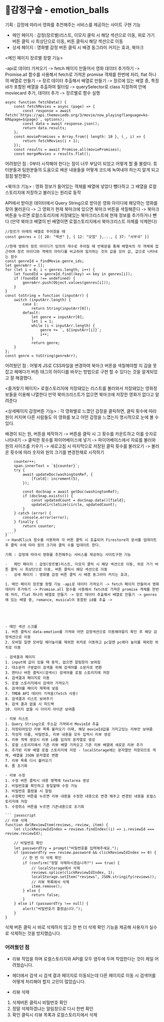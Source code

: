 # 🔮감정구슬 - emotion_balls

기획 : 감정에 따라서 영화를 추천해주는 서비스를 제공하는 사이트
구현 기능 
 - 메인 페이지 : 감정(장르별)리스트, 이모지 클릭 시 해당 섹션으로 이동, 위로 가기 버튼 클릭 시 최상단으로 이동, 버튼 클릭시 해당 섹션으로 이동
 - 상세 페이지 : 영화별 감정 버튼 클릭 시 배경 동그라미 커지는 효과, 북마크

<메인 페이지 장르별 정렬 기능> 

-api로 데이터 가져오기 -> fetch 페이지 만들어서 영화 데이터 추가하기 -> Promise.all 함수를 사용해서 fetch로 가져온 promise 객체를 한번에 처리, flat 하나의 배열로 만들기 -> 장르 데이터 추출해서 배열로 만들기 -> 장르에 있는 배열 중, 특정 id가 포함된 배열을 추출하여 필터링 -> querySelector로 class 지정하여 안에 moviecard 추가, 데이터 추가 -> 장르별로 함수 실행

```//Promise.all 함수를 사용해서 fetch로 가져온 promise 객체를 한번에 처리, flat으로 하나의 배열로 만들기
async function fetchData() {
    const fetchMovies = async (page) => {
        const response = await fetch(`https://api.themoviedb.org/3/movie/now_playing?language=ko-KR&page=${page}`, options);
        const data = await response.json();
        return data.results;
    };
    const moviePromises = Array.from({ length: 10 }, (_, i) => {
        return fetchMovies(i + 1);
    });
    const results = await Promise.all(moviePromises);
    const mergeMovies = results.flat();
```
 어려웠던 점 : 0부터 시작해야 한다는 점이 너무 부담이 되었고 어떻게 할 줄 몰랐다. 튜터분들과 팀원분들의 도움으로 배운 내용들을 어떻게 코드에 녹여내야 하는지 알게 되고 점점 발전했다.

<북마크 기능> : 영화 정보가 들어있는 객체를 배열에 넣었다 뺐다하고 그 배열을 로컬스토리지에 저장하고 불러오는 원리로 동작

API에서 받아온 데이터에서 Query String으로 받아온 영화 아이디에 해당하는 영화를 찾아 불러온다 -> 그 영화가 현재 북마크에 있으면 북마크 버튼을 색칠해준다 -> 북마크 버튼을 누르면 로컬스토리지에 저장돼있는 북마크리스트에 현재 정보를 추가하거나 뺀다 (만약 북마크 배열이 빈 배열이면 로컬스토리지에서 북마크리스트 자체를 삭제한다)
```
//장르가 아래의 배열로 주어졌을 때
const genres = [{ 28: "액션" }, { 12: "모험" },..., { 37: "서부극" }]

//현재 영화의 장르 아이디가 임의의 개수로 주어질 때 반복문을 통해 배열속의 각 객체에 접근하여 장르 아이디와 객체의 아이디를 비교하여 일치하는 것의 값을 모아 값, 값으로 나타내는 함수
const genreId = findMovie.genre_ids;
let genreArr = [];
for (let i = 0; i < genres.length; i++) {
    let foundId = genreId.find((key) => key in genres[i]);
    if (foundId !== undefined) {
        genreArr.push(Object.values(genres[i]));
    }
}
const toString = function (inputArr) {
    switch (inputArr.length) {
        case 1:
            return String(inputArr[0]);
        default:
            let genre = inputArr[0];
            let i = 1;
            while (i < inputArr.length) {
                genre += `, ${inputArr[i]}`;
                i++;
            }
            return genre;
    }
};
const genre = toString(genreArr);
```

어려웠던 점 : 어떻게 JS로 CSS파일을 변경하여 북마크 버튼을 색칠해야할 지 감을 못 잡고 헤매다가 버튼 태그의 아이디를 바꾸는 방법으로 구현 할 수 있다는 것을 알게되었고 잘 해결했다.

<즐겨찾기 페이지>
로컬스토리지에 저장돼있는 리스트를 불러와서 저장돼있는 영화정보들을 이용해 나열한다
만약 북마크리스트가 없으면 북마크에 저장한 영화가 없다고 알려준다

<상세페이지 감정버튼 기능> : 각 영화별로 느꼈던 감정을 클릭하면, 클릭 횟수에 따라 원이 커지며 다른 사람들도 이 영화를 보고 어떤 감정을 느꼈는지 명시적으로 눈에 볼 수 있다.

배경이 되는 원, 버튼을 제작하기 -> 버튼을 클릭 시 그 횟수를 카운트하고 이를 숫자로 나타내기 -> 클릭한 횟수를 파이어베이스에 넣기 -> 파이어베이스에서 자료를 불러와 원의 사이즈를 키우기 -> 새로고침 시 마지막으로 저장된 클릭 횟수를 불러오기 -> 불러온 횟수에 따라 숫자와 원의 크기를 변경한채로 시작하기

```async function handleClick(counter, span, circle, field) {
    counter++;
    span.innerText = `${counter}`;
    try {
        await updateDoc(washingtonRef, {
            [field]: increment(5),
        });

        const docSnap = await getDoc(washingtonRef);
        if (docSnap.exists()) {
            const updatedCount = docSnap.data()[field];
            updateCircleSize(circle, updatedCount);
        }
    } catch (error) {
        console.error(error);
    } finally {
        return counter;
    }
}```
-> HandClick 함수를 사용하여 각 버튼 클릭 시 호출되어 Firestore의 문서를 업데이트 후 클릭 수에 따라 원의 크기와 클릭 수를 업데이트 한다.

기획 : 감정에 따라서 영화를 추천해주는 서비스를 제공하는 사이트구현 기능

-   메인 페이지 : 감정(장르별)리스트, 이모지 클릭 시 해당 섹션으로 이동, 위로 가기 버튼 클릭 시 최상단으로 이동, 버튼 클릭시 해당 섹션으로 이동
-   상세 페이지 : 영화별 감정 버튼 클릭 시 배경 동그라미 커지는 효과,

1. 메인 페이지 장르별 정렬 기능 -api로 데이터 가져오기 -> fetch 페이지 만들어서 영화 데이터 추가하기 -> Promise.all 함수를 사용해서 fetch로 가져온 promise 객체를 한번에 처리, flat 하나의 배열로 만들기 -> 장르 데이터 추출해서 배열로 만들기 -> genres에 있는 배열 중, romance, musical이 포함된 id를 추출 ->





- 메인 섹션 스크롤
1. 버튼 클릭시 data-emotion를 가져와 어떤 감정섹션으로 이동해야할지 확인 후 해당 감정섹션으로 이동
2. 모바일 일땐 모바일 헤더높이를 제외한 위치로 이동하고 pc일땐 pc헤더 높이를 제외한 위치로 이동

- 검색결과 페이지
1. input에 값이 있을 때 동작, 없으면 알림창이 보여짐
2. 대소문자 구분없이 검색을 위해 검색어를 소문자로 변환
3. 엔터나 버튼 클릭시(검색시) 검색어를 로컬 스토리지에 저장
4. 검색결과 페이지로 이동
5. 로컬 스토리지에서 검색어 가져오기
6. 검색어를 페이지 제목에 넣음
7. TMDB API 데이터 가져옴(fetch 사용)
8. 검색결과 리스트 보여주기
9. 검색 결과 없을 시 피드백
10. 이미지 없을 시 이미지 아이콘 보여줌

- 리뷰 리스트
1. Query String으로 주소값 가져와서 MovieId 추출
2. 저장되어있던 리뷰 목록 불러오기 이때, 해당 movieId값을 가지고있는 리뷰만 보여줌
3. 작성자 이름, 비밀번호, 리뷰 내용을 모두 입력시 리뷰 생성
4. 리뷰 객체 생성시 리뷰 id를 임의의 문자열로 생성
5. 로컬 스토리지에서 기존 리뷰 배열 가져오고 기존 리뷰 배열에 새로운 리뷰 추가
6. 추가된 리뷰 배열 로컬 스토리지에 저장 - localStorage에는 문자열만 저장되므로 객체, 배열을 JSON 문자열로 변환
7. 리뷰 목록 다시 불러오기
8. 폼 초기화

- 리뷰 수정
1. 수정 버튼 클릭시 내용 영역에 textarea 생성
2. 비밀번호를 확인하고 동일할때 수정 가능
3. 비밀번호 틀렸을 시 알림
4. 수정확인 버튼을 누르면 리뷰 내용을 수정한 내용으로 변경 해주고 변경된 내용을 로컬스토리지에 저장
5. 수정취소 버튼을 누르면 기존내용으로 초기화

``` javascript
// 리뷰 삭제
function delReviewItem(reviews, review, item) {
    let clickReviewIdIndex = reviews.findIndex((i) => i.reviewId === review.reviewId);

    // 비밀번호 확인
    let passwordTry = prompt("비밀번호를 입력해주세요.");
    if (passwordTry === review.password && clickReviewIdIndex >= 0) {
        // 한 번 더 삭제 확인
        if (confirm("정말 삭제하시겠습니까?") === true) {
            // localStorage에서 삭제
            reviews.splice(clickReviewIdIndex, 1);
            localStorage.setItem("reviews", JSON.stringify(reviews));
            // 리뷰 목록에서 삭제
            item.remove();
        } else {
            return false;
        }
    } else if (passwordTry !== null) {
        alert("비밀번호가 틀렸습니다.");
    }
}
```
삭제 버튼 클릭 시 바로 삭제하지 않고 한 번 더 삭제 확인 기능을 제공해 사용자가 실수로 삭제하는 것을 방지했습니다.

### 어려웠던 점
- 리뷰 작업을 하며 로컬스토리지와 API를 모두 염두에 두며 작업한다는 것이 제일 어려웠습니다.
- 헤더에서 검색 시 검색 결과 페이지로 이동되는데 다른 페이지로 이동 시 검색어를 어떻게 처리해야 할지 고민이 많았습니다.

- 리뷰 삭제
1. 삭제버튼 클릭시 비밀번호 확인
2. 정말 삭제하겠냐는 알림창으로 다시 한번 확인
3. 확인 클릭시 리뷰 목록과 로컬스토리지에서 삭제
